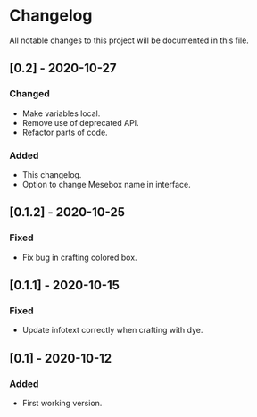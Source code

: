 # Changelog
All notable changes to this project will be documented in this file.

## [0.2] - 2020-10-27
### Changed
- Make variables local.
- Remove use of deprecated API.
- Refactor parts of code.

### Added
- This changelog.
- Option to change Mesebox name in interface.

## [0.1.2] - 2020-10-25
### Fixed
- Fix bug in crafting colored box.

## [0.1.1] - 2020-10-15
### Fixed
- Update infotext correctly when crafting with dye.

## [0.1] - 2020-10-12
### Added
- First working version.
